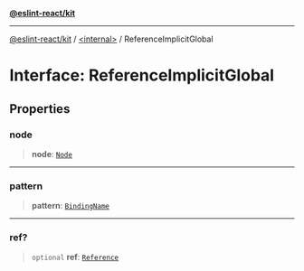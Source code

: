 [**@eslint-react/kit**](../../README.md)

***

[@eslint-react/kit](../../README.md) / [\<internal\>](../README.md) / ReferenceImplicitGlobal

# Interface: ReferenceImplicitGlobal

## Properties

### node

> **node**: [`Node`](../type-aliases/Node.md)

***

### pattern

> **pattern**: [`BindingName`](../type-aliases/BindingName.md)

***

### ref?

> `optional` **ref**: [`Reference`](../classes/Reference.md)
